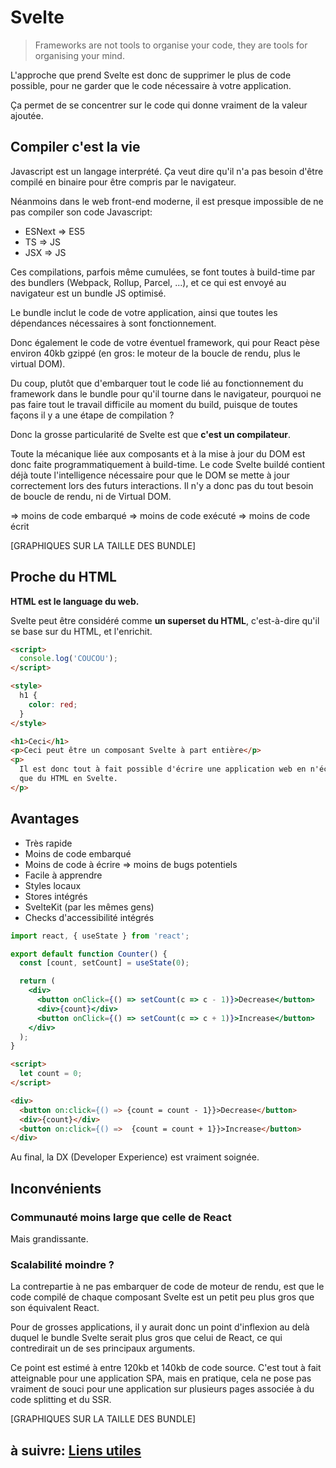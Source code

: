 # Svelte

> Frameworks are not tools to organise your code, they are tools for organising your mind.

L'approche que prend Svelte est donc de supprimer le plus de code possible, pour ne garder que le code nécessaire à votre application.

Ça permet de se concentrer sur le code qui donne vraiment de la valeur ajoutée.

## Compiler c'est la vie

Javascript est un langage interprété. Ça veut dire qu'il n'a pas besoin d'être compilé en binaire pour être compris par le navigateur.

Néanmoins dans le web front-end moderne, il est presque impossible de ne pas compiler son code Javascript:

- ESNext => ES5
- TS => JS
- JSX => JS

Ces compilations, parfois même cumulées, se font toutes à build-time par des bundlers (Webpack, Rollup, Parcel, ...), et ce qui est envoyé au navigateur est un bundle JS optimisé.

Le bundle inclut le code de votre application, ainsi que toutes les dépendances nécessaires à sont fonctionnement.

Donc également le code de votre éventuel framework, qui pour React pèse environ 40kb gzippé (en gros: le moteur de la boucle de rendu, plus le virtual DOM).

Du coup, plutôt que d'embarquer tout le code lié au fonctionnement du framework dans le bundle pour qu'il tourne dans le navigateur, pourquoi ne pas faire tout le travail difficile au moment du build, puisque de toutes façons il y a une étape de compilation ?

Donc la grosse particularité de Svelte est que **c'est un compilateur**.

Toute la mécanique liée aux composants et à la mise à jour du DOM est donc faite programmatiquement à build-time. Le code Svelte buildé contient déjà toute l'intelligence nécessaire pour que le DOM se mette à jour correctement lors des futurs interactions. Il n'y a donc pas du tout besoin de boucle de rendu, ni de Virtual DOM.

=> moins de code embarqué
=> moins de code exécuté
=> moins de code écrit

[GRAPHIQUES SUR LA TAILLE DES BUNDLE]

## Proche du HTML

**HTML est le language du web.**

Svelte peut être considéré comme **un superset du HTML**, c'est-à-dire qu'il se base sur du HTML, et l'enrichit.

```html
<script>
  console.log('COUCOU');
</script>

<style>
  h1 {
    color: red;
  }
</style>

<h1>Ceci</h1>
<p>Ceci peut être un composant Svelte à part entière</p>
<p>
  Il est donc tout à fait possible d'écrire une application web en n'écrivant
  que du HTML en Svelte.
</p>
```

## Avantages

- Très rapide
- Moins de code embarqué
- Moins de code à écrire => moins de bugs potentiels
- Facile à apprendre
- Styles locaux
- Stores intégrés
- SvelteKit (par les mêmes gens)
- Checks d'accessibilité intégrés

```jsx
import react, { useState } from 'react';

export default function Counter() {
  const [count, setCount] = useState(0);

  return (
    <div>
      <button onClick={() => setCount(c => c - 1)}>Decrease</button>
      <div>{count}</div>
      <button onClick={() => setCount(c => c + 1)}>Increase</button>
    </div>
  );
}
```

```html
<script>
  let count = 0;
</script>

<div>
  <button on:click={() => {count = count - 1}}>Decrease</button>
  <div>{count}</div>
  <button on:click={() =>  {count = count + 1}}>Increase</button>
</div>
```

Au final, la DX (Developer Experience) est vraiment soignée.

## Inconvénients

### Communauté moins large que celle de React

Mais grandissante.

### Scalabilité moindre ?

La contrepartie à ne pas embarquer de code de moteur de rendu, est que le code compilé de chaque composant Svelte est un petit peu plus gros que son équivalent React.

Pour de grosses applications, il y aurait donc un point d'inflexion au delà duquel le bundle Svelte serait plus gros que celui de React, ce qui contredirait un de ses principaux arguments.

Ce point est estimé à entre 120kb et 140kb de code source. C'est tout à fait atteignable pour une application SPA, mais en pratique, cela ne pose pas vraiment de souci pour une application sur plusieurs pages associée à du code splitting et du SSR.

[GRAPHIQUES SUR LA TAILLE DES BUNDLE]

## à suivre: [Liens utiles](./1-5_links.md)
